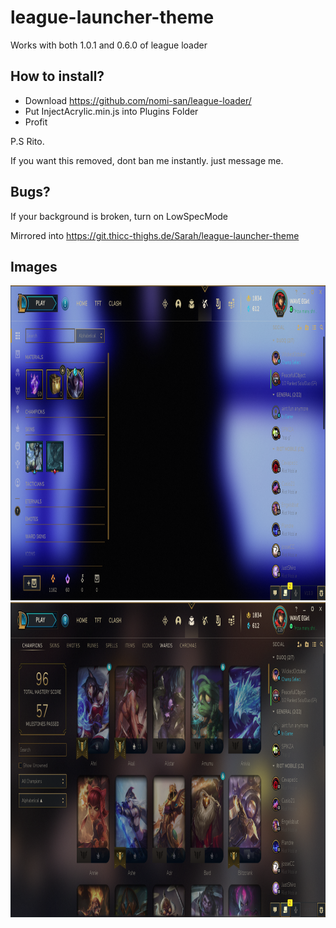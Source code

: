 # league-launcher-theme

Works with both 1.0.1 and 0.6.0 of league loader

## How to install?

-  Download https://github.com/nomi-san/league-loader/
-  Put InjectAcrylic.min.js into Plugins Folder
-  Profit

P.S Rito.

If you want this removed, dont ban me instantly. just message me.

## Bugs?

If your background is broken, turn on LowSpecMode

Mirrored into
https://git.thicc-thighs.de/Sarah/league-launcher-theme

## Images

<center>
<div align="center">
<img src="../Img/gHLACu6.png" width="896" height="504"/>
<img src="../Img/xvxoPdT.png" width="896" height="504"/>
</div>
</center>
